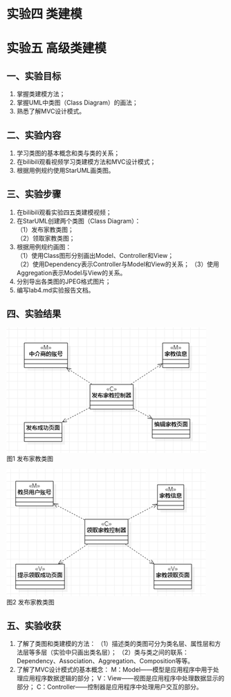 # 实验四   类建模
# 实验五   高级类建模
## 一、实验目标

1. 掌握类建模方法；
2. 掌握UML中类图（Class Diagram）的画法；
3. 熟悉了解MVC设计模式。


## 二、实验内容
1. 学习类图的基本概念和类与类的关系；
2. 在bilibili观看视频学习类建模方法和MVC设计模式；  
2. 根据用例规约使用StarUML画类图。

## 三、实验步骤  
1. 在bilibili观看实验四五类建模视频；
2. 在StarUML创建两个类图（Class Diagram）：  
（1）发布家教类图；  
（2）领取家教类图；
3. 根据用例规约画图：  
（1）使用Class图形分别画出Model、Controller和View；  
（2）使用Dependency表示Controller与Model和View的关系；
（3）使用Aggregation表示Model与View的关系。
4. 分别导出各类图的JPEG格式图片；
5. 编写lab4.md实验报告文档。

## 四、实验结果

![发布家教类图](./model4_1.jpg)  
图1 发布家教类图

![领取家教类图](./model4_2.jpg)  
图2 发布家教类图

## 五、实验收获

1. 了解了类图和类建模的方法：
    （1）描述类的类图可分为类名层、属性层和方法层等多层（实验中只画出类名层）；
    （2）类与类之间的联系：Dependency、Association、Aggregation、Composition等等。
2. 了解了MVC设计模式的基本概念：
     M：Model——模型是应用程序中用于处理应用程序数据逻辑的部分；
     V：View——视图是应用程序中处理数据显示的部分；
     C：Controller——控制器是应用程序中处理用户交互的部分。